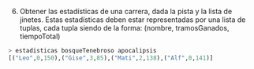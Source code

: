 6. Obtener las estadísticas de una carrera, dada la pista y la lista de jinetes. Estas estadísticas deben estar representadas por una lista de tuplas, cada tupla siendo de la forma: (nombre, tramosGanados, tiempoTotal)

```haskell
> estadisticas bosqueTenebroso apocalipsis
[("Leo",0,150),("Gise",3,85),("Mati",2,138),("Alf",0,141)]
```